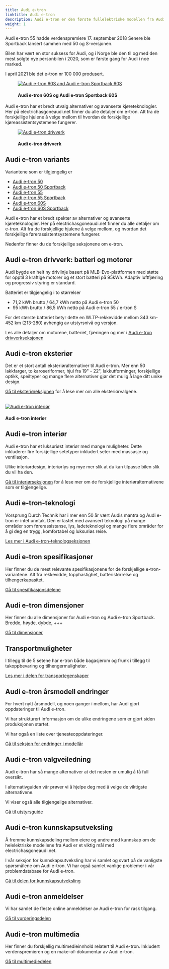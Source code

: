 ```yaml
---
title: Audi e-tron
linktitle: Audi e-tron
description: Audi e-tron er den første fullelektriske modellen fra Audi og er tilgjengelig i 6 varianter. Den sportslige SUV-en kombinerer plassen og komforten til en typisk luksusbil med en rekkevidde som er egnet for daglig bruk, og fører føreren inn i en ny æra med elektrisk firehjulsdrift.
weight: 1
---
```

<!-- markdownlint-disable MD033 -->

Audi e-tron 55 hadde verdenspremiere 17. september 2018 Senere ble Sportback lansert sammen med 50 og S-versjonen.

Bilen har vært en stor suksess for Audi, og i Norge ble den til og med den mest solgte nye personbilen i 2020, som er første gang for Audi i noe marked.

I april 2021 ble det e-tron nr 100 000 produsert.

<figure>
    <a href="https://media.electrichasgoneaudi.net/multimedia/models/e-tron/variants/variants1.jpg">
        <img src="https://media.electrichasgoneaudi.net/multimedia/models/e-tron/variants/variants1s.jpg" alt="Audi e-tron 60S and Audi e-tron Sportback 60S" title="Audi e-tron 60S and Audi e-tron Sportback 60S">
    </a>
    <figcaption><h4>Audi e-tron 60S og Audi e-tron Sportback 60S</h4></figcaption>
</figure>

Audi e-tron har et bredt utvalg alternativer og avanserte kjøreteknologier. Her på electrichasgoneaudi.net finner du alle detaljer om e-tron. Alt fra de forskjellige hjulene å velge mellom til hvordan de forskjellige kjøreassistentsystemene fungerer.

<figure>
    <a href="https://media.electrichasgoneaudi.net/multimedia/models/e-tron/drivetrain/drivetrain2.jpg">
        <img src="https://media.electrichasgoneaudi.net/multimedia/models/e-tron/drivetrain/drivetrain2s.jpg" alt="Audi e-tron drivverk" title="Audi e-tron drivverk">
    </a>
    <figcaption><h4>Audi e-tron drivverk</h4></figcaption>
</figure>

## Audi e-tron variants

Variantene som er tilgjengelig er

- [Audi e-tron 50](/models/e-tron/variants/#audi-e-tron-50)
- [Audi e-tron 50 Sportback](/models/e-tron/variants/#audi-e-tron-50-sportback)
- [Audi e-tron 55](/models/e-tron/variants/#audi-e-tron-55)
- [Audi e-tron 55 Sportback](/models/e-tron/variants/#audi-e-tron-55-sportback)
- [Audi e-tron 60S](/models/e-tron/variants/#audi-e-tron-60s)
- [Audi e-tron 60S Sportback](/models/e-tron/variants/#audi-e-tron-60s-sportback)
  
Audi e-tron har et bredt spekter av alternativer og avanserte kjøreteknologier. Her på electrichasgoneaudi.net finner du alle detaljer om e-tron. Alt fra de forskjellige hjulene å velge mellom, og hvordan det forskjellige førerassistentsystemene fungerer.

Nedenfor finner du de forskjellige seksjonene om e-tron.

## Audi e-tron drivverk: batteri og motorer

Audi bygde en helt ny drivlinje basert på MLB-Evo-plattformen med støtte for opptil 3 kraftige motorer og et stort batteri på 95kWh. Adaptiv luftfjæring og progressiv styring er standard.

Batteriet er tilgjengelig i to størrelser

- 71,2 kWh brutto / 64,7 kWh netto på Audi e-tron 50
- 95 kWh brutto / 86,5 kWh netto på Audi e-tron 55 / e-tron S

For det største batteriet betyr dette en WLTP-rekkevidde mellom 343 km-452 km (213-280) avhengig av utstyrsnivå og versjon.

Les alle detaljer om motorene, batteriet, fjæringen og mer i [Audi e-tron drivverkseksjonen](drivetrain)

## Audi e-tron eksteriør

Det er et stort antall eksteriøralternativer til Audi e-tron. Mer enn 50 lakkfarger, to karoseriformer, hjul fra 19" - 22", lakkutforminger, forskjellige optikk, speiltyper og mange flere alternativer gjør det mulig å lage ditt unike design.

[Gå til eksteriøreksjonen](exterior) for å lese mer om alle eksteriørvalgene.

<br/>

<figur>
    <a href="https://media.electrichasgoneaudi.net/multimedia/models/e-tron/interior/interior.jpg">
        <img src="https://media.electrichasgoneaudi.net/multimedia/models/e-tron/interior/interiors.jpg"
        alt="Audi e-tron interiør" title="Audi e-tron interiør">
    </a>
    <figcaption><h4>Audi e-tron interiør</h4></figcaption>
</figur>


## Audi e-tron interiør

Audi e-tron har et luksuriøst interiør med mange muligheter. Dette inkluderer fire forskjellige setetyper inkludert seter med massasje og ventilasjon.

Ulike interiørdesign, interiørlys og mye mer slik at du kan tilpasse bilen slik du vil ha den.

[Gå til interiørseksjonen](interior) for å lese mer om de forskjellige interiøralternativene som er tilgjengelige.

## Audi e-tron-teknologi

Vorsprung Durch Technik har i mer enn 50 år vært Audis mantra og Audi e-tron er intet unntak. Den er lastet med avansert teknologi på mange områder som førerassistanse, lys, ladeteknologi og mange flere områder for å gi deg en trygg, komfortabel og luksuriøs reise.

[Les mer i Audi e-tron-teknologseksjonen](technology)

## Audi e-tron spesifikasjoner

Her finner du de mest relevante spesifikasjonene for de forskjellige e-tron-variantene. Alt fra rekkevidde, topphastighet, batteristørrelse og tilhengerkapasitet.

[Gå til spesifikasjonsdelene](specifications)

## Audi e-tron dimensjoner

Her finner du alle dimensjoner for Audi e-tron og Audi e-tron Sportback. Bredde, høyde, dybde, +++

[Gå til dimensjoner](dimensions)

## Transportmuligheter

I tillegg til de 5 setene har e-tron både bagasjerom og frunk i tillegg til takoppbevaring og tilhengermuligheter.

[Les mer i delen for transportegenskaper](transporation)

## Audi e-tron årsmodell endringer

For hvert nytt årsmodell, og noen ganger i mellom, har Audi gjort oppdateringer til Audi e-tron.

Vi har strukturert informasjon om de ulike endringene som er gjort siden produksjonen startet.

Vi har også en liste over tjenesteoppdateringer.

[Gå til seksjon for endringer i modellår](mychanges)

## Audi e-tron valgveiledning

Audi e-tron har så mange alternativer at det nesten er umulig å få full oversikt.

I alternativguiden vår prøver vi å hjelpe deg med å velge de viktigste alternativene.

Vi viser også alle tilgjengelige alternativer.

[Gå til utstyrsguide](optionguide)

## Audi e-tron kunnskapsutveksling

Å fremme kunnskapsdeling mellom eiere og andre med kunnskap om de helelektriske modellene fra Audi er et viktig mål med electrichasgoneaudi.net.

I vår seksjon for kunnskapsutveksling har vi samlet og svart på de vanligste spørsmålene om Audi e-tron.
Vi har også samlet vanlige problemer i vår problemdatabase for Audi e-tron.

[Gå til delen for kunnskapsutveksling](knowledgeexchange)

## Audi e-tron anmeldelser

Vi har samlet de fleste online anmeldelser av Audi e-tron for rask tilgang.

[Gå til vurderingsdelen](rewiews)

## Audi e-tron multimedia

Her finner du forskjellig multimedieinnhold relatert til Audi e-tron. Inkludert verdenspremieren og en make-of-dokumentar av Audi e-tron.

[Gå til multimediedelen](multimedia)

